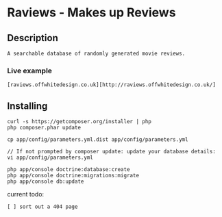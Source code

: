 # Raviews - Makes up Reviews

## Description

    A searchable database of randomly generated movie reviews.

### Live example

    [raviews.offwhitedesign.co.uk][http://raviews.offwhitedesign.co.uk/]

## Installing

    curl -s https://getcomposer.org/installer | php
    php composer.phar update

    cp app/config/parameters.yml.dist app/config/parameters.yml

    // If not prompted by composer update: update your database details:
    vi app/config/parameters.yml

    php app/console doctrine:database:create
    php app/console doctrine:migrations:migrate
    php app/console db:update

current todo:

    [ ] sort out a 404 page